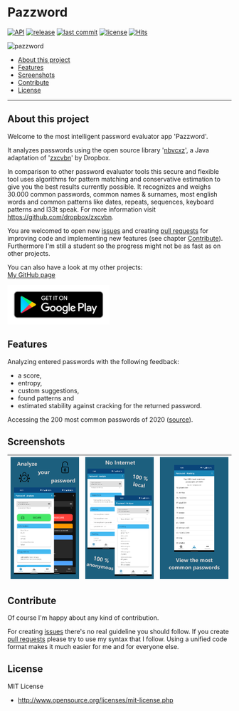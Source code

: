 # Pazzword
[![API](https://img.shields.io/badge/API-16%2B-brightgreen.svg?style=flat)](https://android-arsenal.com/api?level=16)
[![release](https://img.shields.io/github/release/cyb3rko/pazzword.svg)](https://github.com/cyb3rko/pazzword/releases/latest)
[![last commit](https://img.shields.io/github/last-commit/cyb3rko/pazzword?color=F34C9F)](https://github.com/cyb3rko/pazzword/commits/master)
[![license](https://img.shields.io/github/license/cyb3rko/pazzword)](https://opensource.org/licenses/MIT)
[![Hits](https://hits.seeyoufarm.com/api/count/incr/badge.svg?url=https%3A%2F%2Fgithub.com%2Fcyb3rko%2Fpazzword&count_bg=%23256AF5&title_bg=%23555555&icon=&icon_color=%23E7E7E7&title=Repo+views&edge_flat=false)](https://hits.seeyoufarm.com)

![pazzword](https://socialify.git.ci/cyb3rko/pazzword/image?description=1&font=Source%20Code%20Pro&forks=1&issues=1&logo=https%3A%2F%2Fcdn.cyb3rko.de%2FApps%2FPazzword%2Fic_launcher_resized.png&owner=1&pattern=Signal&pulls=1&stargazers=1&theme=Dark)

- [About this project](#about-this-project)  
    <!-- - [Translation](#translation) -->
- [Features](#features)  
- [Screenshots](#screenshots)   
- [Contribute](#contribute)  
- [License](#license)  

---

## About this project
Welcome to the most intelligent password evaluator app 'Pazzword'.

It analyzes passwords using the open source library '[nbvcxz](https://github.com/GoSimpleLLC/nbvcxz)', a Java adaptation of '[zxcvbn](https://github.com/dropbox/zxcvbn)' by Dropbox.

In comparison to other password evaluator tools this secure and flexible tool uses algorithms for pattern matching and conservative estimation to give you the best results currently possible. It recognizes and weighs 30.000 common passwords, common names & surnames, most english words and common patterns like dates, repeats, sequences, keyboard patterns and l33t speak.
For more information visit https://github.com/dropbox/zxcvbn.

You are welcomed to open new [issues](https://github.com/cyb3rko/pazzword/issues) and creating [pull requests](https://github.com/cyb3rko/pazzword/pulls) for improving code and implementing new features (see chapter [Contribute](#contribute)).  
Furthermore I'm still a student so the progress might not be as fast as on other projects.

You can also have a look at my other projects:  
[My GitHub page](https://github.com/cyb3rko)

[<img src=".github/images/download.png" width="230">](https://play.google.com/store/apps/details?id=com.cyb3rko.pazzword)

<!-- ### Translation

[TRANSLATION PROJECT](https://poeditor.com/join/project?hash=ygnGPjgRfN)

You can now translate this app in many different languages.  
If you can't find a language you're looking for, just drop me a mail at niko@cyb3rko.de and I will add it. -->

## Features
Analyzing entered passwords with the following feedback:
- a score,
- entropy,
- custom suggestions,
- found patterns and
- estimated stability against cracking
for the returned password.

Accessing the 200 most common passwords of 2020 ([source](https://nordpass.com/most-common-passwords-list/)).

## Screenshots

|<img src=".github/images/screenshot_1.png" width="270">|<img src=".github/images/screenshot_2.png" width="270">|<img src=".github/images/screenshot_3.png" width="270">|
|:---:|:---:|:---:|

## Contribute
Of course I'm happy about any kind of contribution.

For creating [issues](https://github.com/cyb3rko/pazzword/issues) there's no real guideline you should follow.
If you create [pull requests](https://github.com/cyb3rko/pazzword/pulls) please try to use my syntax that I follow.
Using a unified code format makes it much easier for me and for everyone else.

## License

MIT License

* http://www.opensource.org/licenses/mit-license.php

